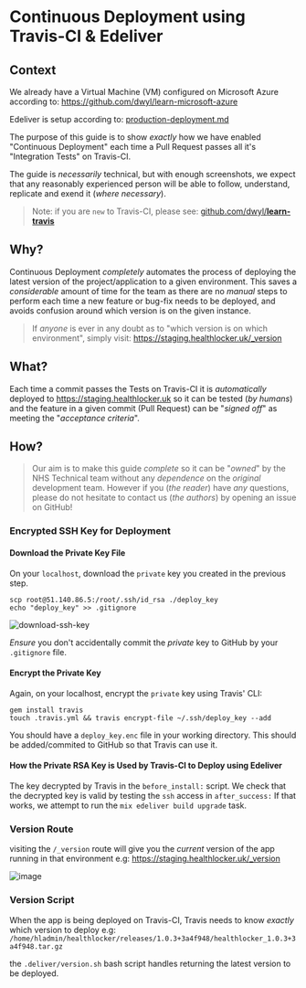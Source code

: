 # Continuous Deployment using Travis-CI & Edeliver

## Context

We already have a Virtual Machine (VM) configured on Microsoft Azure
according to: https://github.com/dwyl/learn-microsoft-azure

Edeliver is setup according to:
[production-deployment.md](https://github.com/dwyl/learn-phoenix-framework/blob/master/production-deployment.md)

The purpose of this guide is to show _exactly_ how we have enabled
"Continuous Deployment" each time a Pull Request passes all it's
"Integration Tests" on Travis-CI.

The guide is _necessarily_ technical, but with enough screenshots,
we expect that any reasonably experienced person will be able
to follow, understand, replicate and exend it (_where necessary_).

> Note: if you are `new` to Travis-CI, please see:
[github.com/dwyl/**learn-travis**](https://github.com/dwyl/learn-travis)

## Why?

Continuous Deployment _completely_ automates the process of
deploying the latest version of the project/application to a given environment.
This saves a _considerable_ amount of time for the team as
there are no _manual_ steps to perform each time a new feature or bug-fix
needs to be deployed, and avoids confusion around which version is
on the given instance.

> If _anyone_ is ever in any doubt as to "which version is on which environment",
simply visit: https://staging.healthlocker.uk/_version


## What?

Each time a commit passes the Tests on Travis-CI it is _automatically_
deployed to https://staging.healthlocker.uk so it can be tested
(_by humans_) and the feature in a given commit (Pull Request)
can be "_signed off_" as meeting the "_acceptance criteria_".

## How?

> Our aim is to make this guide _complete_ so it can be "_owned_" by
the NHS Technical team without any _dependence_ on the _original_ development
team. However if you (_the reader_) have _any_ questions,
please do not hesitate to contact us (_the authors_) by opening an issue on GitHub!

### Encrypted SSH Key for Deployment

#### Download the Private Key File

On your `localhost`, download the `private` key you created in the previous step.

```
scp root@51.140.86.5:/root/.ssh/id_rsa ./deploy_key
echo "deploy_key" >> .gitignore
```

![download-ssh-key](https://user-images.githubusercontent.com/194400/28846821-c8570300-7704-11e7-993c-478010457fbd.png)

_Ensure_ you don't accidentally commit the _private_ key
to GitHub by your `.gitignore` file.

#### Encrypt the Private Key

Again, on your localhost, encrypt the `private` key using Travis' CLI:

```
gem install travis
touch .travis.yml && travis encrypt-file ~/.ssh/deploy_key --add
```

You should have a `deploy_key.enc` file in your working directory.
This should be added/commited to GitHub so that Travis can use it.

#### How the Private RSA Key is Used by Travis-CI to Deploy using Edeliver

The key decrypted by Travis in the `before_install:` script.
We check that the decrypted key is valid by testing the `ssh` access in `after_success:`
If that works, we attempt to run the `mix edeliver build upgrade` task.

### Version Route

visiting the `/_version` route will give you the _current_ version of the app
running in that environment e.g: https://staging.healthlocker.uk/_version

![image](https://user-images.githubusercontent.com/194400/28873365-430727f8-7785-11e7-96f0-67ef0a056a3e.png)

### Version Script

When the app is being deployed on Travis-CI,
Travis needs to know _exactly_ which version to deploy
e.g: `/home/hladmin/healthlocker/releases/1.0.3+3a4f948/healthlocker_1.0.3+3a4f948.tar.gz`

the `.deliver/version.sh` bash script handles returning the latest version to be deployed.
